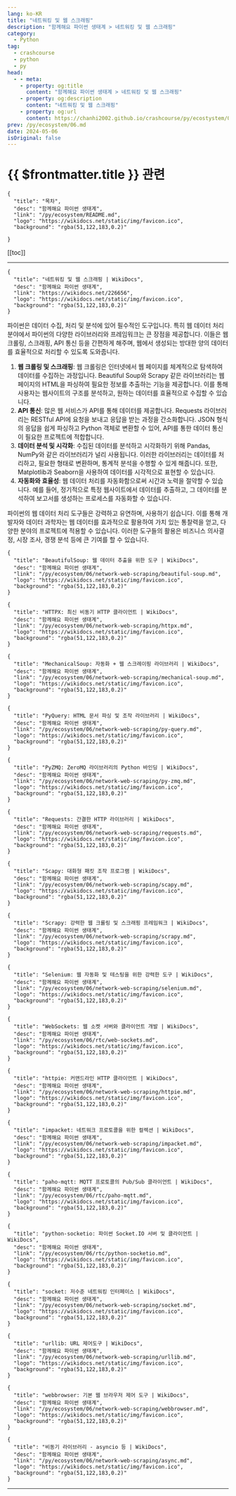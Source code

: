 ```yaml
---
lang: ko-KR
title: "네트워킹 및 웹 스크래핑"
description: "함께해요 파이썬 생태계 > 네트워킹 및 웹 스크래핑"
category:
  - Python
tag: 
  - crashcourse
  - python
  - py
head:
  - - meta:
    - property: og:title
      content: "함께해요 파이썬 생태계 > 네트워킹 및 웹 스크래핑"
    - property: og:description
      content: "네트워킹 및 웹 스크래핑"
    - property: og:url
      content: https://chanhi2002.github.io/crashcourse/py/ecostystem/05/network-web-scraping/
prev: /py/ecosystem/06.md
date: 2024-05-06
isOriginal: false
---
```


# {{ $frontmatter.title }} 관련

```component VPCard
{
  "title": "목차",
  "desc": "함께해요 파이썬 생태계",
  "link": "/py/ecosystem/README.md",
  "logo": "https://wikidocs.net/static/img/favicon.ico",
  "background": "rgba(51,122,183,0.2)"
  
}
```

[[toc]]

---

```component VPCard
{
  "title": "네트워킹 및 웹 스크래핑 | WikiDocs",
  "desc": "함께해요 파이썬 생태계",
  "link": "https://wikidocs.net/226656",
  "logo": "https://wikidocs.net/static/img/favicon.ico",
  "background": "rgba(51,122,183,0.2)"
}
```

파이썬은 데이터 수집, 처리 및 분석에 있어 필수적인 도구입니다. 특히 웹 데이터 처리 분야에서 파이썬의 다양한 라이브러리와 프레임워크는 큰 장점을 제공합니다. 이들은 웹 크롤링, 스크래핑, API 통신 등을 간편하게 해주며, 웹에서 생성되는 방대한 양의 데이터를 효율적으로 처리할 수 있도록 도와줍니다.

1. **웹 크롤링 및 스크래핑**: 웹 크롤링은 인터넷에서 웹 페이지를 체계적으로 탐색하여 데이터를 수집하는 과정입니다. Beautiful Soup와 Scrapy 같은 라이브러리는 웹 페이지의 HTML을 파싱하여 필요한 정보를 추출하는 기능을 제공합니다. 이를 통해 사용자는 웹사이트의 구조를 분석하고, 원하는 데이터를 효율적으로 수집할 수 있습니다.
2. **API 통신**: 많은 웹 서비스가 API를 통해 데이터를 제공합니다. Requests 라이브러리는 RESTful API에 요청을 보내고 응답을 받는 과정을 간소화합니다. JSON 형식의 응답을 쉽게 파싱하고 Python 객체로 변환할 수 있어, API를 통한 데이터 통신이 필요한 프로젝트에 적합합니다.
3. **데이터 분석 및 시각화**: 수집된 데이터를 분석하고 시각화하기 위해 Pandas, NumPy와 같은 라이브러리가 널리 사용됩니다. 이러한 라이브러리는 데이터를 처리하고, 필요한 형태로 변환하며, 통계적 분석을 수행할 수 있게 해줍니다. 또한, Matplotlib과 Seaborn을 사용하여 데이터를 시각적으로 표현할 수 있습니다.
4. **자동화와 효율성**: 웹 데이터 처리를 자동화함으로써 시간과 노력을 절약할 수 있습니다. 예를 들어, 정기적으로 특정 웹사이트에서 데이터를 추출하고, 그 데이터를 분석하여 보고서를 생성하는 프로세스를 자동화할 수 있습니다.

파이썬의 웹 데이터 처리 도구들은 강력하고 유연하며, 사용하기 쉽습니다. 이를 통해 개발자와 데이터 과학자는 웹 데이터를 효과적으로 활용하여 가치 있는 통찰력을 얻고, 다양한 분야의 프로젝트에 적용할 수 있습니다. 이러한 도구들의 활용은 비즈니스 의사결정, 시장 조사, 경쟁 분석 등에 큰 기여를 할 수 있습니다.

```component VPCard
{
  "title": "BeautifulSoup: 웹 데이터 추출을 위한 도구 | WikiDocs",
  "desc": "함께해요 파이썬 생태계",
  "link": "/py/ecosystem/06/network-web-scraping/beautiful-soup.md",
  "logo": "https://wikidocs.net/static/img/favicon.ico",
  "background": "rgba(51,122,183,0.2)"
}
```

```component VPCard
{
  "title": "HTTPX: 최신 비동기 HTTP 클라이언트 | WikiDocs",
  "desc": "함께해요 파이썬 생태계",
  "link": "/py/ecosystem/06/network-web-scraping/httpx.md",
  "logo": "https://wikidocs.net/static/img/favicon.ico",
  "background": "rgba(51,122,183,0.2)"
}
```

```component VPCard
{
  "title": "MechanicalSoup: 자동화 + 웹 스크레이핑 라이브러리 | WikiDocs",
  "desc": "함께해요 파이썬 생태계",
  "link": "/py/ecosystem/06/network-web-scraping/mechanical-soup.md",
  "logo": "https://wikidocs.net/static/img/favicon.ico",
  "background": "rgba(51,122,183,0.2)"
}
```

```component VPCard
{
  "title": "PyQuery: HTML 문서 파싱 및 조작 라이브러리 | WikiDocs",
  "desc": "함께해요 파이썬 생태계",
  "link": "/py/ecosystem/06/network-web-scraping/py-query.md",
  "logo": "https://wikidocs.net/static/img/favicon.ico",
  "background": "rgba(51,122,183,0.2)"
}
```

```component VPCard
{
  "title": "PyZMQ: ZeroMQ 라이브러리의 Python 바인딩 | WikiDocs",
  "desc": "함께해요 파이썬 생태계",
  "link": "/py/ecosystem/06/network-web-scraping/py-zmq.md",
  "logo": "https://wikidocs.net/static/img/favicon.ico",
  "background": "rgba(51,122,183,0.2)"
}
```

```component VPCard
{
  "title": "Requests: 간결한 HTTP 라이브러리 | WikiDocs",
  "desc": "함께해요 파이썬 생태계",
  "link": "/py/ecosystem/06/network-web-scraping/requests.md",
  "logo": "https://wikidocs.net/static/img/favicon.ico",
  "background": "rgba(51,122,183,0.2)"
}
```

```component VPCard
{
  "title": "Scapy: 대화형 패킷 조작 프로그램 | WikiDocs",
  "desc": "함께해요 파이썬 생태계",
  "link": "/py/ecosystem/06/network-web-scraping/scapy.md",
  "logo": "https://wikidocs.net/static/img/favicon.ico",
  "background": "rgba(51,122,183,0.2)"
}
```

```component VPCard
{
  "title": "Scrapy: 강력한 웹 크롤링 및 스크래핑 프레임워크 | WikiDocs",
  "desc": "함께해요 파이썬 생태계",
  "link": "/py/ecosystem/06/network-web-scraping/scrapy.md",
  "logo": "https://wikidocs.net/static/img/favicon.ico",
  "background": "rgba(51,122,183,0.2)"
}
```

```component VPCard
{
  "title": "Selenium: 웹 자동화 및 테스팅을 위한 강력한 도구 | WikiDocs",
  "desc": "함께해요 파이썬 생태계",
  "link": "/py/ecosystem/06/network-web-scraping/selenium.md",
  "logo": "https://wikidocs.net/static/img/favicon.ico",
  "background": "rgba(51,122,183,0.2)"
}
```

```component VPCard
{
  "title": "WebSockets: 웹 소켓 서버와 클라이언트 개발 | WikiDocs",
  "desc": "함께해요 파이썬 생태계",
  "link": "/py/ecosystem/06/rtc/web-sockets.md",
  "logo": "https://wikidocs.net/static/img/favicon.ico",
  "background": "rgba(51,122,183,0.2)"
}
```

```component VPCard
{
  "title": "httpie: 커맨드라인 HTTP 클라이언트 | WikiDocs",
  "desc": "함께해요 파이썬 생태계",
  "link": "/py/ecosystem/06/network-web-scraping/httpie.md",
  "logo": "https://wikidocs.net/static/img/favicon.ico",
  "background": "rgba(51,122,183,0.2)"
}
```

```component VPCard
{
  "title": "impacket: 네트워크 프로토콜을 위한 컬렉션 | WikiDocs",
  "desc": "함께해요 파이썬 생태계",
  "link": "/py/ecosystem/06/network-web-scraping/impacket.md",
  "logo": "https://wikidocs.net/static/img/favicon.ico",
  "background": "rgba(51,122,183,0.2)"
}
```

```component VPCard
{
  "title": "paho-mqtt: MQTT 프로토콜의 Pub/Sub 클라이언트 | WikiDocs",
  "desc": "함께해요 파이썬 생태계",
  "link": "/py/ecosystem/06/rtc/paho-mqtt.md",
  "logo": "https://wikidocs.net/static/img/favicon.ico",
  "background": "rgba(51,122,183,0.2)"
}
```

```component VPCard
{
  "title": "python-socketio: 파이썬 Socket.IO 서버 및 클라이언트 | WikiDocs",
  "desc": "함께해요 파이썬 생태계",
  "link": "/py/ecosystem/06/rtc/python-socketio.md",
  "logo": "https://wikidocs.net/static/img/favicon.ico",
  "background": "rgba(51,122,183,0.2)"
}
```

```component VPCard
{
  "title": "socket: 저수준 네트워킹 인터페이스 | WikiDocs",
  "desc": "함께해요 파이썬 생태계",
  "link": "/py/ecosystem/06/network-web-scraping/socket.md",
  "logo": "https://wikidocs.net/static/img/favicon.ico",
  "background": "rgba(51,122,183,0.2)"
}
```

```component VPCard
{
  "title": "urllib: URL 제어도구 | WikiDocs",
  "desc": "함께해요 파이썬 생태계",
  "link": "/py/ecosystem/06/network-web-scraping/urllib.md",
  "logo": "https://wikidocs.net/static/img/favicon.ico",
  "background": "rgba(51,122,183,0.2)"
}
```

```component VPCard
{
  "title": "webbrowser: 기본 웹 브라우저 제어 도구 | WikiDocs",
  "desc": "함께해요 파이썬 생태계",
  "link": "/py/ecosystem/06/network-web-scraping/webbrowser.md",
  "logo": "https://wikidocs.net/static/img/favicon.ico",
  "background": "rgba(51,122,183,0.2)"
}
```

```component VPCard
{
  "title": "비동기 라이브러리 - asyncio 등 | WikiDocs",
  "desc": "함께해요 파이썬 생태계",
  "link": "/py/ecosystem/06/network-web-scraping/async.md",
  "logo": "https://wikidocs.net/static/img/favicon.ico",
  "background": "rgba(51,122,183,0.2)"
}
```

<!-- TODO: 찾아 이동 -->

---

<TagLinks />